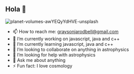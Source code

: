 ## Hola 👋

![planet-volumes-awYEQyYdHVE-unsplash](https://github.com/user-attachments/assets/acc93d7c-7711-4284-9f4d-e08fa5745068)

- 📫 How to reach me: graysonjarodbell@gmail.com
- 🔭 I’m currently working on javascript, java and c++
- 🌱 I’m currently learning javascript, java and c++
- 👯 I’m looking to collaborate on anything in astrophysics
- 🔭 I’m looking for help with astrophysics
- 💬 Ask me about anything
- ⚡ Fun fact: I love cosmology

<!--
**GraysonBell/GraysonBell** is a ✨ _special_ ✨ repository because its `README.md` (this file) appears on your GitHub profile.
-->
